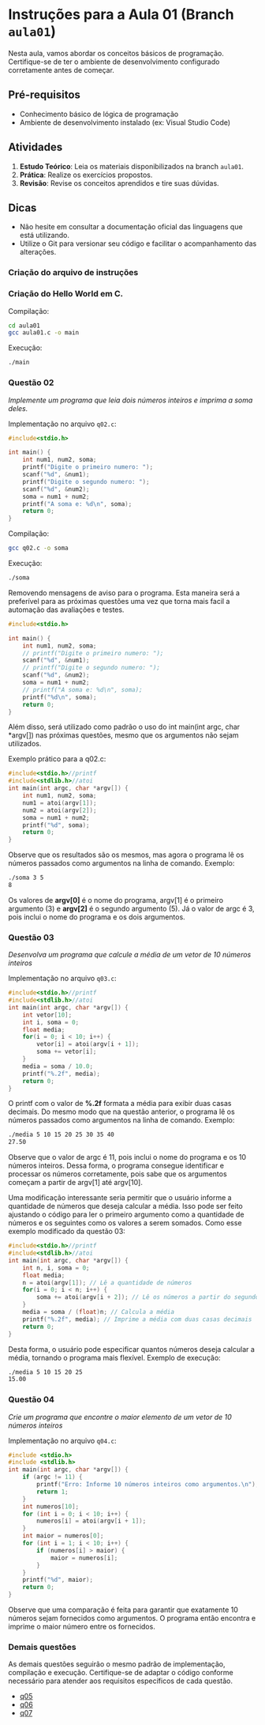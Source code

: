 # Instruções para a Aula 01 (Branch `aula01`)

Nesta aula, vamos abordar os conceitos básicos de programação. Certifique-se de ter o ambiente de desenvolvimento configurado corretamente antes de começar.

## Pré-requisitos

- Conhecimento básico de lógica de programação
- Ambiente de desenvolvimento instalado (ex: Visual Studio Code)

## Atividades

1. **Estudo Teórico**: Leia os materiais disponibilizados na branch `aula01`.
2. **Prática**: Realize os exercícios propostos.
3. **Revisão**: Revise os conceitos aprendidos e tire suas dúvidas.

## Dicas

- Não hesite em consultar a documentação oficial das linguagens que está utilizando.
- Utilize o Git para versionar seu código e facilitar o acompanhamento das alterações.

### Criação do arquivo de instruções
###  Criação do Hello World em C.

Compilação:
```bash
cd aula01
gcc aula01.c -o main
```

Execução:
```bash
./main
```

### Questão 02

*Implemente um programa que leia dois números inteiros e imprima a soma deles.*

Implementação no arquivo `q02.c`:

```c
#include<stdio.h>

int main() {
    int num1, num2, soma;
    printf("Digite o primeiro numero: ");
    scanf("%d", &num1);
    printf("Digite o segundo numero: ");
    scanf("%d", &num2);
    soma = num1 + num2;
    printf("A soma e: %d\n", soma);
    return 0;
}
```

Compilação:
```bash
gcc q02.c -o soma
```
Execução:
```bash
./soma
```

Removendo mensagens de aviso para o programa. Esta maneira será a preferível para as próximas questões uma vez que torna mais facil a automação das avaliações e testes.

```c
#include<stdio.h>

int main() {
    int num1, num2, soma;
    // printf("Digite o primeiro numero: ");
    scanf("%d", &num1);
    // printf("Digite o segundo numero: ");
    scanf("%d", &num2);
    soma = num1 + num2;
    // printf("A soma e: %d\n", soma);
    printf("%d\n", soma);
    return 0;
}
```

Além disso, será utilizado como padrão o uso do int main(int argc, char *argv[]) nas próximas questões, mesmo que os argumentos não sejam utilizados.

Exemplo prático para a q02.c:
```c
#include<stdio.h>//printf
#include<stdlib.h>//atoi
int main(int argc, char *argv[]) {
    int num1, num2, soma;
    num1 = atoi(argv[1]);
    num2 = atoi(argv[2]);
    soma = num1 + num2;
    printf("%d", soma);
    return 0;
}
```

Observe que os resultados são os mesmos, mas agora o programa lê os números passados como argumentos na linha de comando. Exemplo:
```bash
./soma 3 5
8
```
Os valores de **argv[0]** é o nome do programa, argv[1] é o primeiro argumento (3) e **argv[2]** é o segundo argumento (5). Já o valor de argc é 3, pois inclui o nome do programa e os dois argumentos.

### Questão 03
*Desenvolva um programa que calcule a média de um vetor de 10 números inteiros*

Implementação no arquivo `q03.c`:

```c
#include<stdio.h>//printf
#include<stdlib.h>//atoi
int main(int argc, char *argv[]) {
    int vetor[10];
    int i, soma = 0;
    float media;
    for(i = 0; i < 10; i++) {
        vetor[i] = atoi(argv[i + 1]);
        soma += vetor[i];
    }
    media = soma / 10.0;
    printf("%.2f", media);
    return 0;
}
```

O printf com o valor de **%.2f** formata a média para exibir duas casas decimais. Do mesmo modo que na questão anterior, o programa lê os números passados como argumentos na linha de comando. Exemplo:
```bash
./media 5 10 15 20 25 30 35 40
27.50
```

Observe que o valor de argc é 11, pois inclui o nome do programa e os 10 números inteiros. Dessa forma, o programa consegue identificar e processar os números corretamente, pois sabe que os argumentos começam a partir de argv[1] até argv[10].

Uma modificação interessante seria permitir que o usuário informe a quantidade de números que deseja calcular a média. Isso pode ser feito ajustando o código para ler o primeiro argumento como a quantidade de números e os seguintes como os valores a serem somados. Como esse exemplo modificado da questão 03:

```c
#include<stdio.h>//printf
#include<stdlib.h>//atoi
int main(int argc, char *argv[]) {
    int n, i, soma = 0;
    float media;
    n = atoi(argv[1]); // Lê a quantidade de números
    for(i = 0; i < n; i++) {
        soma += atoi(argv[i + 2]); // Lê os números a partir do segundo argumento
    }
    media = soma / (float)n; // Calcula a média
    printf("%.2f", media); // Imprime a média com duas casas decimais
    return 0;
}
```

Desta forma, o usuário pode especificar quantos números deseja calcular a média, tornando o programa mais flexível. Exemplo de execução:
```bash
./media 5 10 15 20 25
15.00
```

### Questão 04

*Crie um programa que encontre o maior elemento de um vetor de 10 números inteiros*

Implementação no arquivo `q04.c`:

```c
#include <stdio.h>
#include <stdlib.h>
int main(int argc, char *argv[]) {
    if (argc != 11) {
        printf("Erro: Informe 10 números inteiros como argumentos.\n");
        return 1;
    }
    int numeros[10];
    for (int i = 0; i < 10; i++) {
        numeros[i] = atoi(argv[i + 1]);
    }
    int maior = numeros[0];
    for (int i = 1; i < 10; i++) {
        if (numeros[i] > maior) {
            maior = numeros[i];
        }
    }
    printf("%d", maior);
    return 0;
}
```

Observe que uma comparação é feita para garantir que exatamente 10 números sejam fornecidos como argumentos. O programa então encontra e imprime o maior número entre os fornecidos.

### Demais questões

As demais questões seguirão o mesmo padrão de implementação, compilação e execução. Certifique-se de adaptar o código conforme necessário para atender aos requisitos específicos de cada questão.

+ [q05](q05.c)
+ [q06](q06.c)
+ [q07](q07.c)